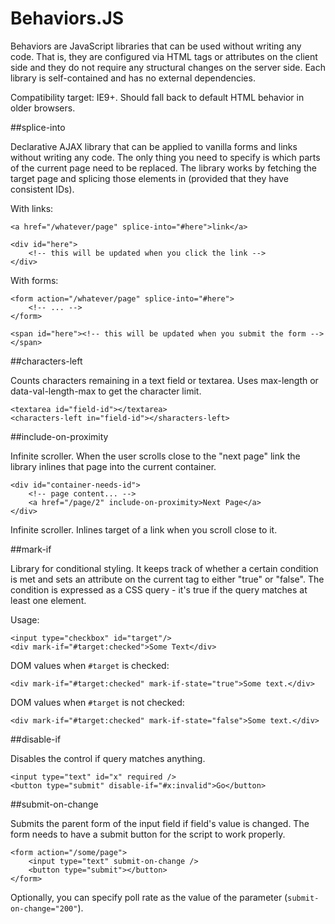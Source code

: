 Behaviors.JS
============

Behaviors are JavaScript libraries that can be used without writing any code. That is, they are configured via HTML tags or attributes on the client side and they do not require any structural changes on the server side. Each library is self-contained and has no external dependencies.

Compatibility target: IE9+. Should fall back to default HTML behavior in older browsers.

##splice-into

Declarative AJAX library that can be applied to vanilla forms and links without writing any code. The only thing you need to specify is which parts of the current page need to be replaced. The library works by fetching the target page and splicing those elements in (provided that they have consistent IDs).

With links:

    <a href="/whatever/page" splice-into="#here">link</a>

    <div id="here">
        <!-- this will be updated when you click the link -->
    </div>

With forms:

    <form action="/whatever/page" splice-into="#here">
        <!-- ... -->
    </form>

    <span id="here"><!-- this will be updated when you submit the form --></span>

##characters-left

Counts characters remaining in a text field or textarea. Uses max-length or data-val-length-max to get the character limit.

    <textarea id="field-id"></textarea>
    <characters-left in="field-id"></sharacters-left>

##include-on-proximity

Infinite scroller. When the user scrolls close to the "next page" link the library inlines that page into the current container.

    <div id="container-needs-id">
        <!-- page content... -->
        <a href="/page/2" include-on-proximity>Next Page</a>
    </div>

Infinite scroller. Inlines target of a link when you scroll close to it.

##mark-if

Library for conditional styling. It keeps track of whether a certain condition is met and sets an attribute on the current tag to either "true" or "false". The condition is expressed as a CSS query - it's true if the query matches at least one element.

Usage:

    <input type="checkbox" id="target"/>
    <div mark-if="#target:checked">Some Text</div>

DOM values when `#target` is checked:

    <div mark-if="#target:checked" mark-if-state="true">Some text.</div>

DOM values when `#target` is not checked:

    <div mark-if="#target:checked" mark-if-state="false">Some text.</div>

##disable-if

Disables the control if query matches anything.

    <input type="text" id="x" required />
    <button type="submit" disable-if="#x:invalid">Go</button>

##submit-on-change

Submits the parent form of the input field if field's value is changed. The form needs to have a submit button for the script to work properly.

    <form action="/some/page">
        <input type="text" submit-on-change />
        <button type="submit"></button>
    </form>

Optionally, you can specify poll rate as the value of the parameter (`submit-on-change="200"`).
